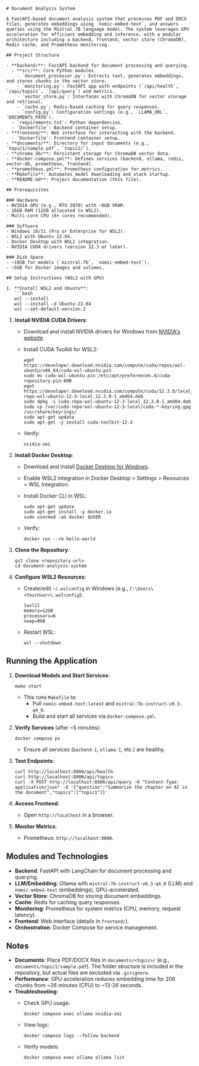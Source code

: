 ```
# Document Analysis System

A FastAPI-based document analysis system that processes PDF and DOCX files, generates embeddings using `nomic-embed-text`, and answers queries using the Mistral 7B language model. The system leverages GPU acceleration for efficient embedding and inference, with a modular architecture including a backend, frontend, vector store (ChromaDB), Redis cache, and Prometheus monitoring.

## Project Structure

- **backend/**: FastAPI backend for document processing and querying.
  - **src/**: Core Python modules.
    - `document_processor.py`: Extracts text, generates embeddings, and stores chunks in the vector store.
    - `monitoring.py`: FastAPI app with endpoints (`/api/health`, `/api/topics`, `/api/query`) and metrics.
    - `vector_store.py`: Interfaces with ChromaDB for vector storage and retrieval.
    - `cache.py`: Redis-based caching for query responses.
    - `config.py`: Configuration settings (e.g., `LLAMA_URL`, `DOCUMENTS_PATH`).
  - `requirements.txt`: Python dependencies.
  - `Dockerfile`: Backend container setup.
- **frontend/**: Web interface for interacting with the backend.
  - `Dockerfile`: Frontend container setup.
- **documents/**: Directory for input documents (e.g., `topic1/sample.pdf`, `topic2/`).
- **chroma_db/**: Persistent storage for ChromaDB vector data.
- **docker-compose.yml**: Defines services (backend, ollama, redis, vector-db, prometheus, frontend).
- **prometheus.yml**: Prometheus configuration for metrics.
- **Makefile**: Automates model downloading and stack startup.
- **README.md**: Project documentation (this file).

## Prerequisites

### Hardware
- NVIDIA GPU (e.g., RTX 3070) with ~8GB VRAM.
- 16GB RAM (12GB allocated to WSL2).
- Multi-core CPU (6+ cores recommended).

### Software
- Windows 10/11 (Pro or Enterprise for WSL2).
- WSL2 with Ubuntu 22.04.
- Docker Desktop with WSL2 integration.
- NVIDIA CUDA drivers (version 12.3 or later).

### Disk Space
- ~10GB for models (`mistral:7b`, `nomic-embed-text`).
- ~5GB for Docker images and volumes.

## Setup Instructions (WSL2 with GPU)

1. **Install WSL2 and Ubuntu**:
   ```bash
   wsl --install
   wsl --install -d Ubuntu-22.04
   wsl --set-default-version 2

```

1.  **Install NVIDIA CUDA Drivers**:

    -   Download and install NVIDIA drivers for Windows from [NVIDIA's website](https://www.nvidia.com/Download/index.aspx).
    -   Install CUDA Toolkit for WSL2:

        ```
        wget https://developer.download.nvidia.com/compute/cuda/repos/wsl-ubuntu/x86_64/cuda-wsl-ubuntu.pin
        sudo mv cuda-wsl-ubuntu.pin /etc/apt/preferences.d/cuda-repository-pin-600
        wget https://developer.download.nvidia.com/compute/cuda/12.3.0/local_installers/cuda-repo-wsl-ubuntu-12-3-local_12.3.0-1_amd64.deb
        sudo dpkg -i cuda-repo-wsl-ubuntu-12-3-local_12.3.0-1_amd64.deb
        sudo cp /var/cuda-repo-wsl-ubuntu-12-3-local/cuda-*-keyring.gpg /usr/share/keyrings/
        sudo apt-get update
        sudo apt-get -y install cuda-toolkit-12-3

        ```

    -   Verify:

        ```
        nvidia-smi

        ```

2.  **Install Docker Desktop**:

    -   Download and install [Docker Desktop for Windows](https://www.docker.com/products/docker-desktop/).
    -   Enable WSL2 integration in Docker Desktop > Settings > Resources > WSL Integration.
    -   Install Docker CLI in WSL:

        ```
        sudo apt-get update
        sudo apt-get install -y docker.io
        sudo usermod -aG docker $USER

        ```

    -   Verify:

        ```
        docker run --rm hello-world

        ```

3.  **Clone the Repository**:

    ```
    git clone <repository-url>
    cd document-analysis-system

    ```

4.  **Configure WSL2 Resources**:

    -   Create/edit `~/.wslconfig` in Windows (e.g., `C:\Users\<YourUser>\.wslconfig`):

        ```
        [wsl2]
        memory=12GB
        processors=6
        swap=8GB

        ```

    -   Restart WSL:

        ```
        wsl --shutdown

        ```

Running the Application
-----------------------

1.  **Download Models and Start Services**:

    ```
    make start

    ```

    -   This runs `Makefile` to:
        -   Pull `nomic-embed-text:latest` and `mistral:7b-instruct-v0.3-q4_0`.
        -   Build and start all services via `docker-compose.yml`.
2.  **Verify Services** (after ~5 minutes):

    ```
    docker compose ps

    ```

    -   Ensure all services (`backend-1`, `ollama-1`, etc.) are healthy.
3.  **Test Endpoints**:

    ```
    curl http://localhost:8000/api/health
    curl http://localhost:8000/api/topics
    curl -X POST http://localhost:8000/api/query -H "Content-Type: application/json" -d '{"question":"Summarize the chapter on AI in the document","topics":["topic1"]}'

    ```

4.  **Access Frontend**:

    -   Open `http://localhost` in a browser.
5.  **Monitor Metrics**:

    -   Prometheus: `http://localhost:9090`.

Modules and Technologies
------------------------

-   **Backend**: FastAPI with LangChain for document processing and querying.
-   **LLM/Embedding**: Ollama with `mistral:7b-instruct-v0.3-q4_0` (LLM) and `nomic-embed-text` (embeddings), GPU-accelerated.
-   **Vector Store**: ChromaDB for storing document embeddings.
-   **Cache**: Redis for caching query responses.
-   **Monitoring**: Prometheus for system metrics (CPU, memory, request latency).
-   **Frontend**: Web interface (details in `frontend/`).
-   **Orchestration**: Docker Compose for service management.

Notes
-----

-   **Documents**: Place PDF/DOCX files in `documents/<topic>/` (e.g., `documents/topic1/sample.pdf`). The folder structure is included in the repository, but actual files are excluded via `.gitignore`.
-   **Performance**: GPU acceleration reduces embedding time for 206 chunks from ~26 minutes (CPU) to ~13-26 seconds.
-   **Troubleshooting**:
    -   Check GPU usage:

        ```
        docker compose exec ollama nvidia-smi

        ```

    -   View logs:

        ```
        docker compose logs --follow backend

        ```

    -   Verify models:

        ```
        docker compose exec ollama ollama list

        ```

```
